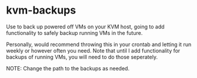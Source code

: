 # kvm-backups
Use to back up powered off VMs on your KVM host, going to add functionality to safely backup running VMs in the future.

Personally, would recommend throwing this in your crontab and letting it run weekly or however often you need. Note that until I add functionality for backups of running VMs, you will need to do those seperately. 

NOTE: Change the path to the backups as needed.
